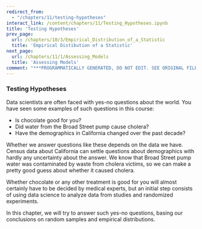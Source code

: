 ```yaml
---
redirect_from:
  - "/chapters/11/testing-hypotheses"
interact_link: /content/chapters/11/Testing_Hypotheses.ipynb
title: 'Testing Hypotheses'
prev_page:
  url: /chapters/10/3/Empirical_Distribution_of_a_Statistic
  title: 'Empirical Distibution of a Statistic'
next_page:
  url: /chapters/11/1/Assessing_Models
  title: 'Assessing Models'
comment: "***PROGRAMMATICALLY GENERATED, DO NOT EDIT. SEE ORIGINAL FILES IN /content***"
---
```


### Testing Hypotheses

Data scientists are often faced with yes-no questions about the world. You have seen some examples of such questions in this course:

- Is chocolate good for you?
- Did water from the Broad Street pump cause cholera?
- Have the demographics in California changed over the past decade?

Whether we answer questions like these depends on the data we have. Census data about California can settle questions about demographics with hardly any uncertainty about the answer. We know that Broad Street pump water was contaminated by waste from cholera victims, so we can make a pretty good guess about whether it caused cholera. 

Whether chocolate or any other treatment is good for you will almost certainly have to be decided by medical experts, but an initial step consists of using data science to analyze data from studies and randomized experiments. 

In this chapter, we will try to answer such yes-no questions, basing our conclusions on random samples and empirical distributions. 
